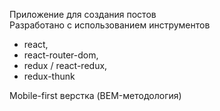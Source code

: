  Приложение для создания постов  
Разработано с использованием инструментов
- react, 
- react-router-dom, 
- redux / react-redux,
- redux-thunk

Mobile-first верстка (BEM-методология)
